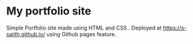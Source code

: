 # My portfolio site

Simple Portfolio site made using HTML and CSS . Deployed at https://s-sajith.github.io/ using Github pages feature.